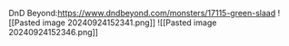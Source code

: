 DnD Beyond:https://www.dndbeyond.com/monsters/17115-green-slaad
![[Pasted image 20240924152341.png]]
![[Pasted image 20240924152346.png]]